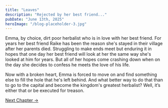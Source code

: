 ```yaml
---
title: "Leaves"
description: "Rejected by her best friend..."
pubDate: "June 13th, 2025"
heroImage: "/blog-placeholder-3.jpg"
---
```


Emma, by choice, dirt poor herbalist who is in love with her best friend.
For years her best friend Raike has been the reason she's stayed in their village after her parents died. Struggling to make ends meet but enduring it in hopes that one day her best friend will look at her the same way she's looked at him for years. But all of her hopes come crashing down when on the day she decides to confess he meets the love of his life.

Now with a broken heart, Emma is forced to move on and find something else to fill the hole that he's left behind. And what better way to do that than to go to the capital and become the kingdom's greatest herbalist? Well, it’s either that or be executed for treason.


[Next Chapter →](/leaves-1)

